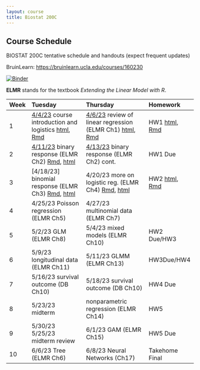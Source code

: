 ```yaml
---
layout: course
title: Biostat 200C
---
```


## Course Schedule

BIOSTAT 200C tentative schedule and handouts (expect frequent updates)

BruinLearn: <https://bruinlearn.ucla.edu/courses/160230>

[![Binder](https://mybinder.org/badge_logo.svg)](https://mybinder.org/v2/gh/ucla-biostat-200c/2023spring/master?urlpath=rstudio)

**ELMR** stands for the textbook _Extending the Linear Model with R_. 

| Week | Tuesday | Thursday | Homework |  
|:-----------|:----------------------|:------------------------|:------------|  
| 1 |[4/4/23](https://ucla-biostat-200c.github.io/2023spring/biostat200cspring2023/2023/04/04/week1-day1.html) course introduction and logistics [html](../slides/01-intro/intro.html), [Rmd](https://raw.githubusercontent.com/ucla-biostat-200c/2023spring/master/slides/01-intro/intro.Rmd) | [4/6/23](https://ucla-biostat-200c.github.io/2023spring/biostat200cspring2023/2023/04/06/week1-day2.html) review of linear regression (ELMR Ch1) [html](../slides/02-lm/lm.html), [Rmd](https://raw.githubusercontent.com/ucla-biostat-200c/2023spring/master/slides/02-lm/lm.Rmd) | HW1 [html](../hw/hw1.html), [Rmd](https://raw.githubusercontent.com/ucla-biostat-200c/2023spring/master/hw/hw1.Rmd) |  
| 2 | [4/11/23](https://ucla-biostat-200c.github.io/2023spring/biostat200cspring2023/2023/04/11/week2-day1.html) binary response (ELMR Ch2) [Rmd](https://raw.githubusercontent.com/ucla-biostat-200c/2023spring/master/slides/03-binary/binary.Rmd), [html](../slides/03-binary/binary.html) | [4/13/23](https://ucla-biostat-200c.github.io/2023spring/biostat200cspring2023/2023/04/13/week2-day2.html) binary response (ELMR Ch2) cont.|HW1 Due |  
| 3 | [4/18/23] binomial response (ELMR Ch3) [Rmd](https://raw.githubusercontent.com/ucla-biostat-200c/2023spring/master/slides/04-binomial/binomial.Rmd), [html](../slides/04-binomial/binomial.html)  | 4/20/23  more on logistic reg. (ELMR Ch4) [Rmd](https://raw.githubusercontent.com/ucla-biostat-200c/2023spring/master/slides/05-otherlogistic/otherlogistic.Rmd), [html](../slides/05-otherlogistic/otherlogistic.html)  |HW2 [html](../hw/hw2.html), [Rmd](https://raw.githubusercontent.com/ucla-biostat-200c/2023spring/master/hw/hw2.Rmd) |  
| 4 | 4/25/23 Poisson regression (ELMR Ch5) | 4/27/23 multinomial data (ELMR Ch7)  | |  
| 5 | 5/2/23  GLM (ELMR Ch8)  | 5/4/23 mixed models (ELMR Ch10)  |HW2 Due/HW3 |  
| 6 | 5/9/23  longitudinal data (ELMR Ch11)   | 5/11/23 GLMM (ELMR Ch13)   | HW3Due/HW4 |  
| 7 | 5/16/23 survival outcome (DB Ch10)  | 5/18/23 survival outcome (DB Ch10)  | HW4 Due | 
| 8 | 5/23/23  midterm | nonparametric regression (ELMR Ch14) | HW5|
| 9 | 5/30/23 5/25/23  midterm review  | 6/1/23 GAM (ELMR Ch15)   | HW5 Due| 
| 10 | 6/6/23 Tree (ELMR Ch6)  | 6/8/23 Neural Networks (Ch17) |Takehome Final | 

<!--
| 3 | 4/14 binomial response (ELMR 3) \[[Rmd](https://raw.githubusercontent.com/ucla-biostat-200c-2020spring/ucla-biostat-200c-2020spring.github.io/master/slides/04-binomial/binomial.Rmd), [html](../slides/04-binomial/binomial.html)\]  | [4/16](https://ucla-biostat-200c-2020spring.github.io/biostat200cspring2020/2020/04/16/week3-day2.html) more on logistic reg. (ELMR 4) \[[Rmd](https://raw.githubusercontent.com/ucla-biostat-200c-2020spring/ucla-biostat-200c-2020spring.github.io/master/slides/05-otherlogistic/otherlogistic.Rmd), [html](../slides/05-otherlogistic/otherlogistic.html)\] | HW2 \[[Rmd](https://raw.githubusercontent.com/ucla-biostat-200c-2020spring/ucla-biostat-200c-2020spring.github.io/master/hw/hw2/hw2.Rmd), [html](../hw/hw2/hw2.html)\] |  
| 4 | [4/21](https://ucla-biostat-200c-2020spring.github.io/biostat200cspring2020/2020/04/21/week4-day1.html) Poisson regression (ELMR 5) \[[Rmd](https://raw.githubusercontent.com/ucla-biostat-200c-2020spring/ucla-biostat-200c-2020spring.github.io/master/slides/06-count/count.Rmd), [html](../slides/06-count/count.html)\] | [4/23](https://ucla-biostat-200c-2020spring.github.io/biostat200cspring2020/2020/04/23/week4-day2.html) contingency tables (ELMR 6) \[[Rmd](https://raw.githubusercontent.com/ucla-biostat-200c-2020spring/ucla-biostat-200c-2020spring.github.io/master/slides/07-ctable/ctable.Rmd), [html](../slides/07-ctable/ctable.html)\] | |  
| 5 | [4/28](https://ucla-biostat-200c-2020spring.github.io/biostat200cspring2020/2020/04/28/week5-day1.html) multinomial data (ELMR 7) \[[Rmd](https://raw.githubusercontent.com/ucla-biostat-200c-2020spring/ucla-biostat-200c-2020spring.github.io/master/slides/08-multinomial/multinomial.Rmd), [html](../slides/08-multinomial/multinomial.html)\] | [4/30](https://ucla-biostat-200c-2020spring.github.io/biostat200cspring2020/2020/04/30/week5-day2.html) GLM (ELMR 8) \[[Rmd](https://raw.githubusercontent.com/ucla-biostat-200c-2020spring/ucla-biostat-200c-2020spring.github.io/master/slides/09-glm/glm.Rmd), [html](../slides/09-glm/glm.html)\] | HW3 \[[Rmd](https://raw.githubusercontent.com/ucla-biostat-200c-2020spring/ucla-biostat-200c-2020spring.github.io/master/hw/hw3/hw3.Rmd), [html](../hw/hw3/hw3.html)\] |  
| 6 | [5/5](https://ucla-biostat-200c-2020spring.github.io/biostat200cspring2020/2020/05/05/week6-day1.html) survival outcome (DB 10) \[[Rmd](https://raw.githubusercontent.com/ucla-biostat-200c-2020spring/ucla-biostat-200c-2020spring.github.io/master/slides/10-survival/survival.Rmd), [html](../slides/10-survival/survival.html)\] | 5/7 mixed models (ELMR 10)  \[[Rmd](https://raw.githubusercontent.com/ucla-biostat-200c-2020spring/ucla-biostat-200c-2020spring.github.io/master/slides/11-randeff/randeff.Rmd), [html](../slides/11-randeff/randeff.html)\] | |  
| 7 | 5/12 | 5/14 midterm | HW4 \[[Rmd](https://raw.githubusercontent.com/ucla-biostat-200c-2020spring/ucla-biostat-200c-2020spring.github.io/master/hw/hw4/hw4.Rmd), [html](../hw/hw4/hw4.html)\] |   
| 8 | [5/19](https://ucla-biostat-200c-2020spring.github.io/biostat200cspring2020/2020/05/19/week8-day1.html) longitudinal data (ELMR 11)  \[[Rmd](https://raw.githubusercontent.com/ucla-biostat-200c-2020spring/ucla-biostat-200c-2020spring.github.io/master/slides/12-long/long.Rmd), [html](../slides/12-long/long.html)\] | [5/21](https://ucla-biostat-200c-2020spring.github.io/biostat200cspring2020/2020/05/21/week8-day2.html) GLMM (ELMR 13) \[[Rmd](https://raw.githubusercontent.com/ucla-biostat-200c-2020spring/ucla-biostat-200c-2020spring.github.io/master/slides/13-glmm/glmm.Rmd), [html](../slides/13-glmm/glmm.html)\] |  |   
| 9 | [5/26](https://ucla-biostat-200c-2020spring.github.io/biostat200cspring2020/2020/05/26/week9-day1.html) midterm review | [5/28](https://ucla-biostat-200c-2020spring.github.io/biostat200cspring2020/2020/05/28/week9-day2.html) HW4 hints |  |  
| 10 | [6/2](https://ucla-biostat-200c-2020spring.github.io/biostat200cspring2020/2020/06/02/week10-day1.html) nonparametric regression (ELMR 14) \[[Rmd](https://raw.githubusercontent.com/ucla-biostat-200c-2020spring/ucla-biostat-200c-2020spring.github.io/master/slides/14-np/np.Rmd), [html](../slides/14-np/np.html)\] | [6/4](https://ucla-biostat-200c-2020spring.github.io/biostat200cspring2020/2020/06/04/week10-day2.html) GAM (ELMR 15) \[[Rmd](https://raw.githubusercontent.com/ucla-biostat-200c-2020spring/ucla-biostat-200c-2020spring.github.io/master/slides/15-gam/gam.Rmd), [html](../slides/15-gam/gam.html)\] | final \[[Rmd](https://raw.githubusercontent.com/ucla-biostat-200c-2020spring/ucla-biostat-200c-2020spring.github.io/master/slides/final/200c_final.Rmd), [html](../slides/final/200c_final.html)\] |  
-->
